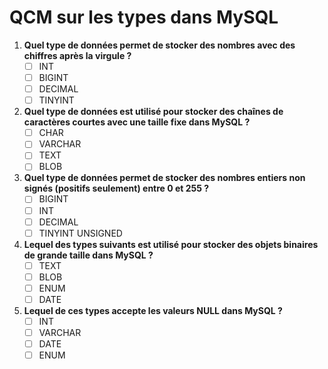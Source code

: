 # QCM sur les types dans MySQL

1. **Quel type de données permet de stocker des nombres avec des chiffres après la virgule ?**
   - [ ] INT
   - [ ] BIGINT
   - [ ] DECIMAL
   - [ ] TINYINT

2. **Quel type de données est utilisé pour stocker des chaînes de caractères courtes avec une taille fixe dans MySQL ?**
   - [ ] CHAR
   - [ ] VARCHAR
   - [ ] TEXT
   - [ ] BLOB

3. **Quel type de données permet de stocker des nombres entiers non signés (positifs seulement) entre 0 et 255 ?**
   - [ ] BIGINT
   - [ ] INT
   - [ ] DECIMAL
   - [ ] TINYINT UNSIGNED

4. **Lequel des types suivants est utilisé pour stocker des objets binaires de grande taille dans MySQL ?**
   - [ ] TEXT
   - [ ] BLOB
   - [ ] ENUM
   - [ ] DATE

5. **Lequel de ces types accepte les valeurs NULL dans MySQL ?**
   - [ ] INT
   - [ ] VARCHAR
   - [ ] DATE
   - [ ] ENUM